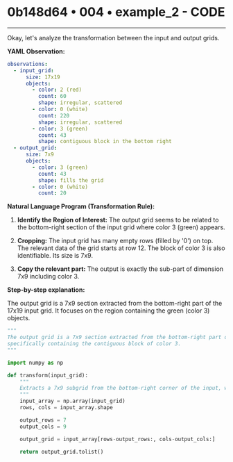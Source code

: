 # 0b148d64 • 004 • example_2 - CODE

---
Okay, let's analyze the transformation between the input and output grids.

**YAML Observation:**

```yaml
observations:
  - input_grid:
      size: 17x19
      objects:
        - color: 2 (red)
          count: 60
          shape: irregular, scattered
        - color: 0 (white)
          count: 220
          shape: irregular, scattered
        - color: 3 (green)
          count: 43
          shape: contiguous block in the bottom right
  - output_grid:
      size: 7x9
      objects:
        - color: 3 (green)
          count: 43
          shape: fills the grid
        - color: 0 (white)
          count: 20

```

**Natural Language Program (Transformation Rule):**

1.  **Identify the Region of Interest:** The output grid seems to be related to the bottom-right section of the input grid where color 3 (green) appears.

2.  **Cropping:**
     The input grid has many empty rows (filled by '0') on top. The relevant data of the grid starts at row 12. The block of color 3 is also identifiable. Its size is 7x9.

3. **Copy the relevant part:** The output is exactly the sub-part of dimension 7x9 including color 3.

**Step-by-step explanation:**

The output grid is a 7x9 section extracted from the bottom-right part of the 17x19 input grid. It focuses on the region containing the green (color 3) objects.

```python
"""
The output grid is a 7x9 section extracted from the bottom-right part of the input grid,
specifically containing the contiguous block of color 3.
"""

import numpy as np

def transform(input_grid):
    """
    Extracts a 7x9 subgrid from the bottom-right corner of the input, where the green color is.
    """
    input_array = np.array(input_grid)
    rows, cols = input_array.shape

    output_rows = 7
    output_cols = 9

    output_grid = input_array[rows-output_rows:, cols-output_cols:]

    return output_grid.tolist()
```


